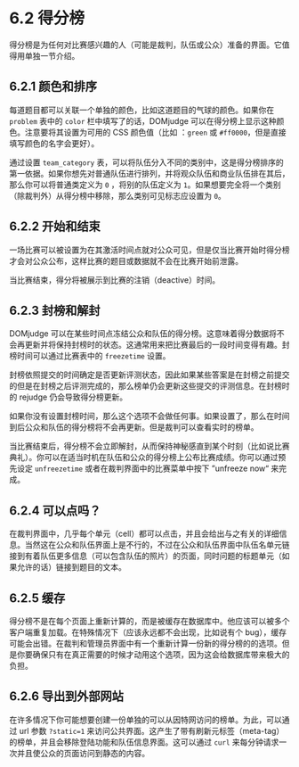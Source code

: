 # 6.2 得分榜

得分榜是为任何对比赛感兴趣的人（可能是裁判，队伍或公众）准备的界面。它值得用单独一节介绍。

## 6.2.1 颜色和排序

每道题目都可以关联一个单独的颜色，比如这道题目的气球的颜色。如果你在 `problem` 表中的 `color` 栏中填写了的话，DOMjudge 可以在得分榜上显示这种颜色。注意要将其设置为可用的 CSS 颜色值（比如 ：`green` 或 `#ff0000`，但是直接填写颜色的名字会更好）。

通过设置 `team_category` 表，可以将队伍分入不同的类别中，这是得分榜排序的第一依据。如果你想先对普通队伍进行排列，并将观众队伍和商业队伍排在其后，那么你可以将普通类定义为 `0` ，将别的队伍定义为 `1`。如果想要完全将一个类别（除裁判外）从得分榜中移除，那么类别可见标志应设置为 `0`。

## 6.2.2 开始和结束

一场比赛可以被设置为在其激活时间点就对公众可见，但是仅当比赛开始时得分榜才会对公众公布，这样比赛的题目或数据就不会在比赛开始前泄露。

当比赛结束，得分将被展示到比赛的注销（deactive）时间。

## 6.2.3 封榜和解封

DOMjudge 可以在某些时间点冻结公众和队伍的得分榜。这意味着得分数据将不会再更新并将保持封榜时的状态。这通常用来把比赛最后的一段时间变得有趣。封榜时间可以通过比赛表中的 `freezetime` 设置。

封榜依照提交的时间确定是否更新评测状态，因此如果某些答案是在封榜之前提交的但是在封榜之后评测完成的，那么榜单仍会更新这些提交的评测信息。在封榜时的 rejudge 仍会导致得分榜更新。

如果你没有设置封榜时间，那么这个选项不会做任何事。如果设置了，那么在时间到后公众和队伍的得分榜将不会再更新。但是裁判可以查看实时的榜单。

当比赛结束后，得分榜不会立即解封，从而保持神秘感直到某个时刻（比如说比赛典礼）。你可以在适当时机在队伍和公众的得分榜上公布比赛成绩。你可以通过预先设定 `unfreezetime` 或者在裁判界面中的比赛菜单中按下 ”unfreeze now“ 来完成。

## 6.2.4 可以点吗？

在裁判界面中，几乎每个单元（cell）都可以点击，并且会给出与之有关的详细信息。当然这在公众和队伍界面上是不行的，不过在公众和队伍界面中队伍名单元链接到有着队伍更多信息（可以包含队伍的照片）的页面，同时问题的标题单元（如果允许的话）链接到题目的文本。

## 6.2.5 缓存

得分榜不是在每个页面上重新计算的，而是被缓存在数据库中。他应该可以被多个客户端重复加载。在特殊情况下（应该永远都不会出现，比如说有个 bug），缓存可能会出错。在裁判和管理员界面中有一个重新计算一份新的得分榜的的选项。但是你要确保只有在真正需要的时候才动用这个选项，因为这会给数据库带来极大的负担。

## 6.2.6 导出到外部网站

在许多情况下你可能想要创建一份单独的可以从因特网访问的榜单。为此，可以通过 url 参数 `?static=1` 来访问公共界面。这产生了带有刷新元标签（meta-tag）的榜单，并且会移除登陆功能和队伍信息界面。这可以通过 `curl` 来每分钟请求一次并且使公众的页面访问到静态的内容。

